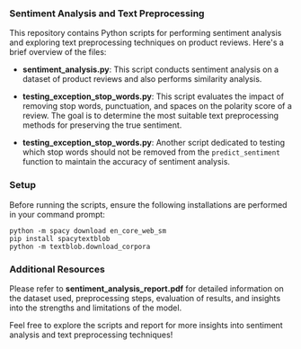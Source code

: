 ### Sentiment Analysis and Text Preprocessing

This repository contains Python scripts for performing sentiment analysis and exploring text preprocessing techniques on product reviews. Here's a brief overview of the files:

- **sentiment_analysis.py**: This script conducts sentiment analysis on a dataset of product reviews and also performs similarity analysis.
  
- **testing_exception_stop_words.py**: This script evaluates the impact of removing stop words, punctuation, and spaces on the polarity score of a review. The goal is to determine the most suitable text preprocessing methods for preserving the true sentiment.
  
- **testing_exception_stop_words.py**: Another script dedicated to testing which stop words should not be removed from the `predict_sentiment` function to maintain the accuracy of sentiment analysis.

### Setup

Before running the scripts, ensure the following installations are performed in your command prompt:

```
python -m spacy download en_core_web_sm
pip install spacytextblob
python -m textblob.download_corpora
```

### Additional Resources

Please refer to **sentiment_analysis_report.pdf** for detailed information on the dataset used, preprocessing steps, evaluation of results, and insights into the strengths and limitations of the model.

Feel free to explore the scripts and report for more insights into sentiment analysis and text preprocessing techniques!
